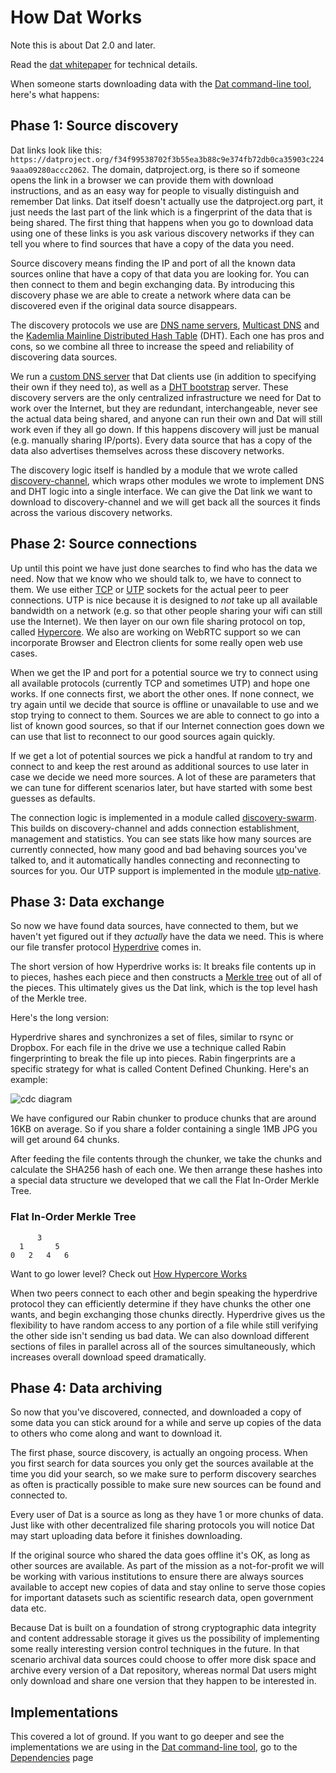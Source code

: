 # How Dat Works

Note this is about Dat 2.0 and later. 

Read the [dat whitepaper](https://github.com/datproject/docs/tree/master/papers/dat-paper.md) for technical details.

When someone starts downloading data with the [Dat command-line tool](https://github.com/datproject/dat), here's what happens:

## Phase 1: Source discovery

Dat links look like this:
`https://datproject.org/f34f99538702f3b55ea3b88c9e374fb72db0ca35903c2249aaa09280accc2062`.
The domain, datproject.org, is there so if someone opens the link in a browser
we can provide them with download instructions, and as an easy way for people
to visually distinguish and remember Dat links. Dat itself doesn't actually use
the datproject.org part, it just needs the last part of the link which is a fingerprint of the data that is being shared. The first thing that happens when you go to download data using one of these links is you ask various discovery networks if they can tell you where to find sources that have a copy of the data you need.

Source discovery means finding the IP and port of all the known data sources online that have a copy of that data you are looking for. You can then connect to them and begin exchanging data. By introducing this discovery phase we are able to create a network where data can be discovered even if the original data source disappears.

The discovery protocols we use are [DNS name servers](https://en.wikipedia.org/wiki/Name_server), [Multicast DNS](https://en.wikipedia.org/wiki/Multicast_DNS) and the [Kademlia Mainline Distributed Hash Table](https://en.wikipedia.org/wiki/Mainline_DHT) (DHT). Each one has pros and cons, so we combine all three to increase the speed and reliability of discovering data sources.

We run a [custom DNS server](https://www.npmjs.com/package/dns-discovery) that Dat clients use (in addition to specifying their own if they need to), as well as a [DHT bootstrap](https://github.com/bittorrent/bootstrap-dht) server. These discovery servers are the only centralized infrastructure we need for Dat to work over the Internet, but they are redundant, interchangeable, never see the actual data being shared, and anyone can run their own and Dat will still work even if they all go down. If this happens discovery will just be manual (e.g. manually sharing IP/ports). Every data source that has a copy of the data also advertises themselves across these discovery networks.

The discovery logic itself is handled by a module that we wrote called [discovery-channel](http://npmjs.org/discovery-channel), which wraps other modules we wrote to implement DNS and DHT logic into a single interface. We can give the Dat link we want to download to discovery-channel and we will get back all the sources it finds across the various discovery networks.

## Phase 2: Source connections

Up until this point we have just done searches to find who has the data we need. Now that we know who we should talk to, we have to connect to them. We use either [TCP](https://en.wikipedia.org/wiki/Transmission_Control_Protocol) or [UTP](https://en.wikipedia.org/wiki/Micro_Transport_Protocol) sockets for the actual peer to peer connections. UTP is nice because it is designed to *not* take up all available bandwidth on a network (e.g. so that other people sharing your wifi can still use the Internet). We then layer on our own file sharing protocol on top, called [Hypercore](https://github.com/mafintosh/hypercore). We also are working on WebRTC support so we can incorporate Browser and Electron clients for some really open web use cases.

When we get the IP and port for a potential source we try to connect using all available protocols (currently TCP and sometimes UTP) and hope one works. If one connects first, we abort the other ones. If none connect, we try again until we decide that source is offline or unavailable to use and we stop trying to connect to them. Sources we are able to connect to go into a list of known good sources, so that if our Internet connection goes down we can use that list to reconnect to our good sources again quickly.

If we get a lot of potential sources we pick a handful at random to try and connect to and keep the rest around as additional sources to use later in case we decide we need more sources. A lot of these are parameters that we can tune for different scenarios later, but have started with some best guesses as defaults.

The connection logic is implemented in a module called [discovery-swarm](https://www.npmjs.com/package/discovery-swarm). This builds on discovery-channel and adds connection establishment, management and statistics. You can see stats like how many sources are currently connected, how many good and bad behaving sources you've talked to, and it automatically handles connecting and reconnecting to sources for you. Our UTP support is implemented in the module [utp-native](https://www.npmjs.com/package/utp-native).

## Phase 3: Data exchange

So now we have found data sources, have connected to them, but we haven't yet figured out if they *actually* have the data we need. This is where our file transfer protocol [Hyperdrive](https://www.npmjs.com/package/hyperdrive) comes in.

The short version of how Hyperdrive works is: It breaks file contents up in to pieces, hashes each piece and then constructs a [Merkle tree](https://en.wikipedia.org/wiki/Merkle_tree) out of all of the pieces. This ultimately gives us the Dat link, which is the top level hash of the Merkle tree.

Here's the long version:

Hyperdrive shares and synchronizes a set of files, similar to rsync or Dropbox. For each file in the drive we use a technique called Rabin fingerprinting to break the file up into pieces. Rabin fingerprints are a specific strategy for what is called Content Defined Chunking. Here's an example:

![cdc diagram](https://raw.githubusercontent.com/datproject/docs/master/assets/cdc.png)

We have configured our Rabin chunker to produce chunks that are around 16KB on average. So if you share a folder containing a single 1MB JPG you will get around 64 chunks.

After feeding the file contents through the chunker, we take the chunks and calculate the SHA256 hash of each one. We then arrange these hashes into a special data structure we developed that we call the Flat In-Order Merkle Tree.

### Flat In-Order Merkle Tree

```
      3
  1       5
0   2   4   6
```

Want to go lower level? Check out [How Hypercore Works](https://github.com/datproject/docs/blob/master/docs/hyperdrive_spec.md#how-hypercore-works)

When two peers connect to each other and begin speaking the hyperdrive protocol they can efficiently determine if they have chunks the other one wants, and begin exchanging those chunks directly. Hyperdrive gives us the flexibility to have random access to any portion of a file while still verifying the other side isn't sending us bad data. We can also download different sections of files in parallel across all of the sources simultaneously, which increases overall download speed dramatically.

## Phase 4: Data archiving

So now that you've discovered, connected, and downloaded a copy of some data you can stick around for a while and serve up copies of the data to others who come along and want to download it.

The first phase, source discovery, is actually an ongoing process. When you first search for data sources you only get the sources available at the time you did your search, so we make sure to perform discovery searches as often is practically possible to make sure new sources can be found and connected to.

Every user of Dat is a source as long as they have 1 or more chunks of data. Just like with other decentralized file sharing protocols you will notice Dat may start uploading data before it finishes downloading.

If the original source who shared the data goes offline it's OK, as long as other sources are available. As part of the mission as a not-for-profit we will be working with various institutions to ensure there are always sources available to accept new copies of data and stay online to serve those copies for important datasets such as scientific research data, open government data etc.

Because Dat is built on a foundation of strong cryptographic data integrity and content addressable storage it gives us the possibility of implementing some really interesting version control techniques in the future. In that scenario archival data sources could choose to offer more disk space and archive every version of a Dat repository, whereas normal Dat users might only download and share one version that they happen to be interested in.

## Implementations

This covered a lot of ground. If you want to go deeper and see the implementations we are using in the [Dat command-line tool](https://github.com/datproject/dat), go to the [Dependencies](/ecosystem) page
